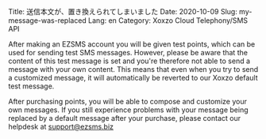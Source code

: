 Title: 送信本文が、置き換えられてしまいました
Date: 2020-10-09
Slug: my-message-was-replaced
Lang: en
Category: Xoxzo Cloud Telephony/SMS API

After making an EZSMS account you will be given test points, which can be used for sending test SMS messages. 
However, please be aware that the content of this test message is set and you're therefore not able to send a message with your own content. 
This means that even when you try to send a customized message, it will automatically be reverted to our Xoxzo default test message. 

After purchasing points, you will be able to compose and customize your own messages. 
If you still experience problems with your message being replaced by a default message after your purchase, please contact our helpdesk at support@ezsms.biz 
